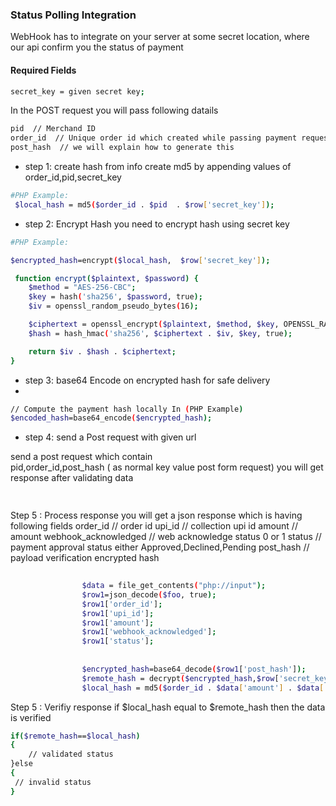  
### Status Polling Integration 

WebHook has to integrate on your server at some secret location, where our api confirm you the status of payment
#### Required Fields
```sh
secret_key = given secret key;
```
In the POST request you will pass following datails
```sh 
pid  // Merchand ID
order_id  // Unique order id which created while passing payment request
post_hash  // we will explain how to generate this
```

- step 1: create hash from info
create md5 by appending values of order_id,pid,secret_key
```sh
#PHP Example:
 $local_hash = md5($order_id . $pid  . $row['secret_key']);
```

- step 2: Encrypt Hash 
you need to encrypt hash using secret key


```sh
#PHP Example:

$encrypted_hash=encrypt($local_hash,  $row['secret_key']);

 function encrypt($plaintext, $password) {
    $method = "AES-256-CBC";
    $key = hash('sha256', $password, true);
    $iv = openssl_random_pseudo_bytes(16);

    $ciphertext = openssl_encrypt($plaintext, $method, $key, OPENSSL_RAW_DATA, $iv);
    $hash = hash_hmac('sha256', $ciphertext . $iv, $key, true);

    return $iv . $hash . $ciphertext;
}
```


- step 3:  base64 Encode on encrypted hash for safe delivery
- 
```sh
// Compute the payment hash locally In (PHP Example)
$encoded_hash=base64_encode($encrypted_hash);   
```
- step 4: send a Post request with given url

send a post request which contain  
pid,order_id,post_hash ( as normal key value post form request) 
you will get response after validating data
```sh 
 
```
Step 5 : Process response
you will get a json response which is having following fields
order_id // order id 
upi_id   // collection upi id
amount   // amount
webhook_acknowledged  // web acknowledge status 0 or 1
status  // payment approval status either Approved,Declined,Pending
post_hash // payload verification encrypted hash

                
```sh
                
                $data = file_get_contents("php://input");
                $row1=json_decode($foo, true);
                $row1['order_id'];
                $row1['upi_id'];
                $row1['amount'];
                $row1['webhook_acknowledged'];
                $row1['status'];
                
                
                $encrypted_hash=base64_decode($row1['post_hash']);
                $remote_hash = decrypt($encrypted_hash,$row['secret_key']);
                $local_hash = md5($order_id . $data['amount'] . $data['status'] . $row['secret_key']); 
```
Step 5 : Verifiy response
if $local_hash equal to $remote_hash then the data is verified
```sh
if($remote_hash==$local_hash)
{
    // validated status
}else
{
 // invalid status   
}

```
